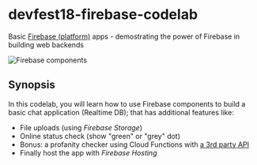# devfest18-firebase-codelab
Basic [Firebase (platform)](https://firebase.google.com/) apps - demostrating the power of Firebase in building web backends

![Firebase components](https://user-images.githubusercontent.com/261265/45798139-4a80fa00-bcb1-11e8-905d-f4afe8619872.png)

## Synopsis 
In this codelab, you will learn how to use Firebase components to build a basic chat application (Realtime DB); that has additional features like:
- File uploads (using _Firebase Storage_)
- Online status check (show "green" or "grey" dot)
- Bonus: a profanity checker using Cloud Functions with [a 3rd party API](https://algorithmia.com/algorithms/nlp/ProfanityDetection)
- Finally host the app with _Firebase Hosting_

